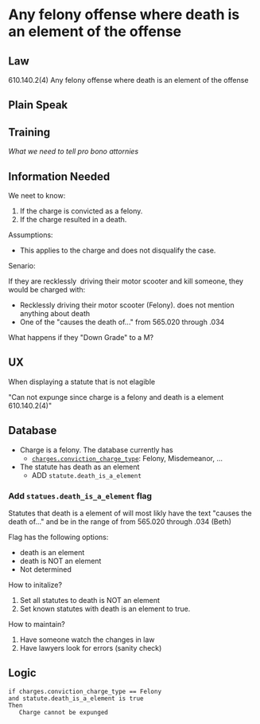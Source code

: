 # Any felony offense where death is an element of the offense

## Law

610.140.2(4) Any felony offense where death is an element of the offense


## Plain Speak

## Training

*What we need to tell pro bono attornies* 


## Information Needed

We neet to know:

1. If the charge is convicted as a felony.
2. If the charge resulted in a death.  

Assumptions:

* This applies to the charge and does not disqualify the case.
  
Senario:

If they are recklessly  driving their motor scooter and kill someone, they would be charged with:
* Recklessly driving their motor scooter (Felony). does not mention anything about death
* One of the "causes the death of..." from 565.020 through .034

What happens if they "Down Grade" to a M?


## UX

When displaying a statute that is not elagible 

"Can not expunge since charge is a felony and death is a element 610.140.2(4)"

## Database

* Charge is a felony.  The database currently has 
   * [`charges.conviction_charge_type`](https://github.com/codeforkansascity/clear-my-record-law-codification/tree/main/database-elements): Felony, Misdemeanor, ...
* The statute has death as an element
   * ADD `statute.death_is_a_element`


### Add `statues.death_is_a_element` flag

Statutes that death is a element of will most likly have the text "causes the death of..." and be in the range of from 565.020 through .034 (Beth)

Flag has the following options:

* death is an element
* death is NOT an element
* Not determined

How to initalize?

1. Set all statutes to death is NOT an element
2. Set known statutes with death is an element to true.

How to maintain?

1. Have someone watch the changes in law
2. Have lawyers look for errors (sanity check)

## Logic

```
if charges.conviction_charge_type == Felony
and statute.death_is_a_element is true
Then
   Charge cannot be expunged
```


